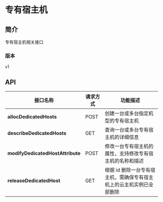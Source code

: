 # 专有宿主机


## 简介
专有宿主机相关接口


### 版本
v1


## API
|接口名称|请求方式|功能描述|
|---|---|---|
|**allocDedicatedHosts**|POST|创建一台或多台指定机型的专有宿主机|
|**describeDedicatedHosts**|GET |查询一台或多台专有宿主机的详细信息 |
|**modifyDedicatedHostAttribute**|POST| 修改一台专有宿主机的属性，支持修改专有宿主机的名称和描述 |
|**releaseDedicatedHost**|GET |根据 id 删除一台专有宿主机，需确保专有宿主机上的云主机实例已全部删除  |
